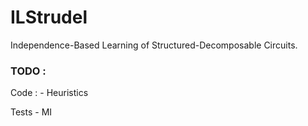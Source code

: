 # ILStrudel

Independence-Based Learning of Structured-Decomposable Circuits.


### TODO :

Code :
    - Heuristics

Tests
    - MI
